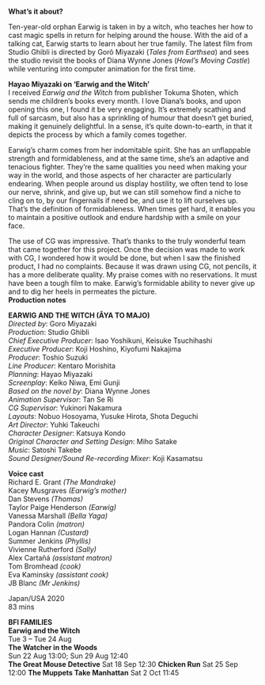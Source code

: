 
**What’s it about?**<br>

Ten-year-old orphan Earwig is taken in by a witch, who teaches her how to cast magic spells in return for helping around the house. With the aid of a talking cat, Earwig starts to learn about her true family. The latest film from Studio Ghibli is directed by Gorô Miyazaki (_Tales from Earthsea_) and sees the studio revisit the books of Diana Wynne Jones (_Howl’s Moving Castle_) while venturing into computer animation for the first time.<br>

**Hayao Miyazaki on ‘Earwig and the Witch’**<br>
I received _Earwig and the Witch_ from publisher Tokuma Shoten, which sends me children’s books every month. I love Diana’s books, and upon opening this one, I found it be very engaging. It’s extremely scathing and full of sarcasm, but also has a sprinkling of humour that doesn’t get buried, making it genuinely delightful. In a sense, it’s quite down-to-earth, in that it depicts the process by which a family comes together.

Earwig’s charm comes from her indomitable spirit. She has an unflappable strength and formidableness, and at the same time, she’s an adaptive and tenacious fighter. They’re the same qualities you need when making your way in the world, and those aspects of her character are particularly endearing. When people around us display hostility, we often tend to lose our nerve, shrink, and give up, but we can still somehow find a niche to cling on to, by our fingernails if need be, and use it to lift ourselves up. That’s the definition of formidableness. When times get hard, it enables you to maintain a positive outlook and endure hardship with a smile on your face.

The use of CG was impressive. That’s thanks to the truly wonderful team that came together for this project. Once the decision was made to work with CG, I wondered how it would be done, but when I saw the finished product, I had no complaints. Because it was drawn using CG, not pencils, it has a more deliberate quality. My praise comes with no reservations. It must have been a tough film to make. Earwig’s formidable ability to never give up and to dig her heels in permeates the picture.<br>
**Production notes**<br>

**EARWIG AND THE WITCH (ÂYA TO MAJO)**  
_Directed by_: Goro Miyazaki  
_Production_: Studio Ghibli  
_Chief Executive Producer_: Isao Yoshikuni,
Keisuke Tsuchihashi  
_Executive Producer_: Koji Hoshino, Kiyofumi Nakajima  
_Producer_: Toshio Suzuki  
_Line Producer_: Kentaro Morishita  
_Planning_: Hayao Miyazaki  
_Screenplay_: Keiko Niwa, Emi Gunji  
_Based on the novel by_: Diana Wynne Jones  
_Animation Supervisor_: Tan Se Ri  
_CG Supervisor_: Yukinori Nakamura  
_Layouts_: Nobuo Hosoyama, Yusuke Hirota, Shota Deguchi  
_Art Director_: Yuhki Takeuchi  
_Character Designer_: Katsuya Kondo  
_Original Character and Setting Design_: Miho Satake  
_Music_: Satoshi Takebe  
_Sound Designer/Sound Re-recording Mixer_: Koji Kasamatsu<br>

**Voice cast**<br>
Richard E. Grant _(The Mandrake)_<br>
Kacey Musgraves _(Earwig’s mother)_  
Dan Stevens _(Thomas)_<br>
Taylor Paige Henderson _(Earwig)_<br>
Vanessa Marshall _(Bella Yaga)_<br>
Pandora Colin _(matron)_<br>
Logan Hannan _(Custard)_ <br>
Summer Jenkins _(Phyllis)_<br>
Vivienne Rutherford _(Sally)_<br> 
Alex Cartañá _(assistant matron)_<br>
Tom Bromhead _(cook)_<br>
Eva Kaminsky _(assistant cook)_<br>
JB Blanc _(Mr Jenkins)_<br>

Japan/USA 2020<br>
83 mins<br>


**BFI FAMILIES**<br>
**Earwig and the Witch**<br>
Tue 3 – Tue 24 Aug<br>
**The Watcher in the Woods**<br>
Sun 22 Aug 13:00; Sun 29 Aug 12:40<br>
**The Great Mouse Detective**
Sat 18 Sep 12:30
**Chicken Run**
Sat 25 Sep 12:00
**The Muppets Take Manhattan**
Sat 2 Oct 11:45
<!--stackedit_data:
eyJoaXN0b3J5IjpbLTEwNDA4NzQ5NzRdfQ==
-->